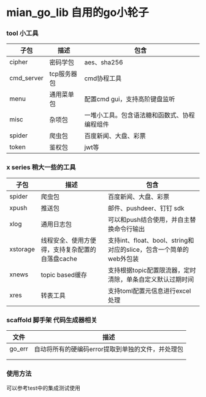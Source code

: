 # mian_go_lib 自用的go小轮子

### tool 小工具

| 子包       | 描述        | 包含                                         |
| ---------- | ----------- | -------------------------------------------- |
| cipher     | 密码学包    | aes、sha256                                  |
| cmd_server | tcp服务器包 | cmd协程工具                                  |
| menu       | 通用菜单包  | 配置cmd gui，支持高阶键盘监听                |
| misc       | 杂项包      | 一堆小工具。包含语法糖和函数式、协程编程组件 |
| spider     | 爬虫包      | 百度新闻、大盘、彩票                         |
| token      | 鉴权包      | jwt等                                        |

### x series 稍大一些的工具

| 子包     | 描述                                            | 包含                                                         |
| -------- | ----------------------------------------------- | ------------------------------------------------------------ |
| spider   | 爬虫包                                          | 百度新闻、大盘、彩票                                         |
| xpush    | 推送包                                          | 邮件、pushdeer、钉钉 sdk                                     |
| xlog     | 通用日志包                                      | 可以和push结合使用，并自主替换命令行输出                     |
| xstorage | 线程安全、使用方便得，支持复杂配置的自落盘cache | 支持int、float、bool、string和对应的slice，包含一个简单的web外包装 |
| xnews    | topic based缓存                                 | 支持根据topic配置限流器，定时清除，单条自定义默认过期时间    |
| xres     | 转表工具                                        | 支持toml配置元信息进行excel处理                              |

### scaffold 脚手架 代码生成器相关

| 文件   | 描述                                              |
| ------ | ------------------------------------------------- |
| go_err | 自动将所有的硬编码error提取到单独的文件，并处理包 |
|        |                                                   |
|        |                                                   |



### 使用方法

可以参考test中的集成测试使用
